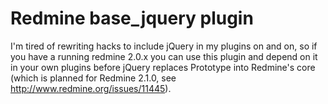 Redmine base_jquery plugin
==========================

I'm tired of rewriting hacks to include jQuery in my plugins on and on, so if you have a running redmine 2.0.x you can use this plugin and depend on it in your own plugins before jQuery replaces Prototype into Redmine's core (which is planned for Redmine 2.1.0, see http://www.redmine.org/issues/11445).
